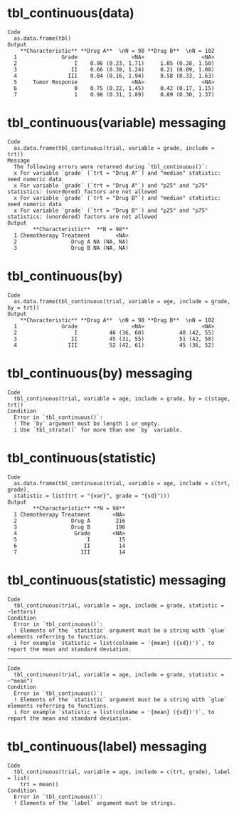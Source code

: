 # tbl_continuous(data)

    Code
      as.data.frame(tbl)
    Output
        **Characteristic** **Drug A**  \nN = 98 **Drug B**  \nN = 102
      1              Grade                 <NA>                  <NA>
      2                  I    0.96 (0.23, 1.71)     1.05 (0.28, 1.50)
      3                 II    0.66 (0.30, 1.24)     0.21 (0.09, 1.08)
      4                III    0.84 (0.16, 1.94)     0.58 (0.33, 1.63)
      5     Tumor Response                 <NA>                  <NA>
      6                  0    0.75 (0.22, 1.45)     0.42 (0.17, 1.15)
      7                  1    0.98 (0.31, 1.89)     0.89 (0.30, 1.37)

# tbl_continuous(variable) messaging

    Code
      as.data.frame(tbl_continuous(trial, variable = grade, include = trt))
    Message
      The following errors were returned during `tbl_continuous()`:
      x For variable `grade` (`trt = "Drug A"`) and "median" statistic: need numeric data
      x For variable `grade` (`trt = "Drug A"`) and "p25" and "p75" statistics: (unordered) factors are not allowed
      x For variable `grade` (`trt = "Drug B"`) and "median" statistic: need numeric data
      x For variable `grade` (`trt = "Drug B"`) and "p25" and "p75" statistics: (unordered) factors are not allowed
    Output
            **Characteristic**  **N = 98**
      1 Chemotherapy Treatment        <NA>
      2                 Drug A NA (NA, NA)
      3                 Drug B NA (NA, NA)

# tbl_continuous(by)

    Code
      as.data.frame(tbl_continuous(trial, variable = age, include = grade, by = trt))
    Output
        **Characteristic** **Drug A**  \nN = 98 **Drug B**  \nN = 102
      1              Grade                 <NA>                  <NA>
      2                  I          46 (36, 60)           48 (42, 55)
      3                 II          45 (31, 55)           51 (42, 58)
      4                III          52 (42, 61)           45 (36, 52)

# tbl_continuous(by) messaging

    Code
      tbl_continuous(trial, variable = age, include = grade, by = c(stage, trt))
    Condition
      Error in `tbl_continuous()`:
      ! The `by` argument must be length 1 or empty.
      i Use `tbl_strata()` for more than one `by` variable.

# tbl_continuous(statistic)

    Code
      as.data.frame(tbl_continuous(trial, variable = age, include = c(trt, grade),
      statistic = list(trt = "{var}", grade = "{sd}")))
    Output
            **Characteristic** **N = 98**
      1 Chemotherapy Treatment       <NA>
      2                 Drug A        216
      3                 Drug B        196
      4                  Grade       <NA>
      5                      I         15
      6                     II         14
      7                    III         14

# tbl_continuous(statistic) messaging

    Code
      tbl_continuous(trial, variable = age, include = grade, statistic = ~letters)
    Condition
      Error in `tbl_continuous()`:
      ! Elements of the `statistic` argument must be a string with `glue` elements referring to functions.
      i For example `statistic = list(colname = '{mean} ({sd})')`, to report the mean and standard deviation.

---

    Code
      tbl_continuous(trial, variable = age, include = grade, statistic = ~"mean")
    Condition
      Error in `tbl_continuous()`:
      ! Elements of the `statistic` argument must be a string with `glue` elements referring to functions.
      i For example `statistic = list(colname = '{mean} ({sd})')`, to report the mean and standard deviation.

# tbl_continuous(label) messaging

    Code
      tbl_continuous(trial, variable = age, include = c(trt, grade), label = list(
        trt = mean))
    Condition
      Error in `tbl_continuous()`:
      ! Elements of the `label` argument must be strings.

